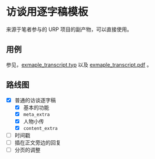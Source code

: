 # 访谈用逐字稿模板

来源于笔者参与的 URP 项目的副产物，可以直接使用。

## 用例

参见，[exmaple_transcript.typ](exmaple_transcript.typ) 以及 [exmaple_transcript.pdf](exmaple_transcript.pdf) 。

## 路线图

- [x] 普通的访谈逐字稿
  - [x] 基本的功能
  - [x] `meta_extra`
  - [x] 人物小传
  - [x] `content_extra`
- [ ] 时间戳
- [ ] 插在正文旁边的回复
- [ ] 分页的调整
